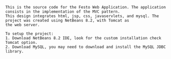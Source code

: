 	This is the source code for the Festo Web Application. The application consists in the implementation of the MVC pattern. 
	This design integrates html, jsp, css, javaservlets, and mysql. The project was created using NetBeans 8.2, with Tomcat as 
	the web server. 
	
	To setup the project:
	1. Download NetBeans 8.2 IDE, look for the custom installation check Tomcat option. 
	2. Download MySQL, you may need to download and install the MySQL JDBC library. 